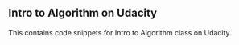 ## Intro to Algorithm on Udacity


This contains code snippets for Intro to Algorithm class on Udacity.

